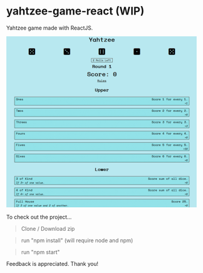 # yahtzee-game-react (WIP)

Yahtzee game made with ReactJS.

![](yahtzee.gif)

To check out the project...

> Clone / Download zip

> run "npm install" (will require node and npm)

> run "npm start"

Feedback is appreciated. Thank you!
